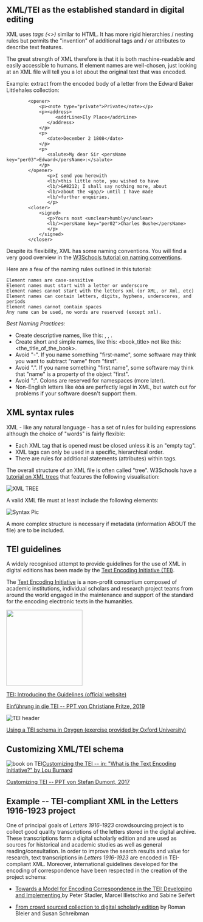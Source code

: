 ## XML/TEI as the established standard in digital editing

XML uses *tags (<>)* similar to HTML. It has more rigid hierarchies / nesting rules but permits the "invention" of additional tags and / or attributes to describe text features.

The great strength of XML therefore is that it is both machine-readable and easily accessible to humans. If element names are well-chosen, just looking at an XML file will tell you a lot about the original text that was encoded.

Example: extract from the encoded body of a letter from the Edward Baker Littlehales collection:

```
        <opener>
			<p><note type="private">Private</note></p>
			<p><address>
                  <addrLine>Ely Place</addrLine>
               </address>
			</p>
		    <p>
			   <date>December 2 1808</date>
			</p>
            <p>
			   <salute>My dear Sir <persName key="per03">Edward</persName>:</salute>
			</p>
		</opener>
               <p>I send you herewith
			   <lb/>this little note, you wished to have
			   <lb/>&#8212; I shall say nothing more, about
			   <lb/>about the <gap/> until I have made
			   <lb/>further enquiries.
		       </p>
        <closer>
			<signed>
			   <p>Yours most <unclear>humbly</unclear>
			   <lb/><persName key="per02">Charles Bushe</persName>
			   </p>
			</signed>
		</closer>   
```
Despite its flexibility, XML has some naming conventions. You will find a very good overview in the [W3Schools tutorial on naming conventions](https://www.w3schools.com/xml/xml_elements.asp).

Here are a few of the naming rules outlined in this tutorial:

    Element names are case-sensitive
    Element names must start with a letter or underscore
    Element names cannot start with the letters xml (or XML, or Xml, etc)
    Element names can contain letters, digits, hyphens, underscores, and periods
    Element names cannot contain spaces
	Any name can be used, no words are reserved (except xml).

*Best Naming Practices:*

* Create descriptive names, like this: <person>, <firstname>, <lastname>.
* Create short and simple names, like this: <book_title> not like this: <the_title_of_the_book>.
* Avoid "-". If you name something "first-name", some software may think you want to subtract "name" from "first".
* Avoid ".". If you name something "first.name", some software may think that "name" is a property of the object "first".
* Avoid ":". Colons are reserved for namespaces (more later).
* Non-English letters like éòá are perfectly legal in XML, but watch out for problems if your software doesn't support them.

## XML syntax rules

XML - like any natural language - has a set of rules for building expressions although the choice of "words" is fairly flexible: 

* Each XML tag that is opened must be closed unless it is an "empty tag". 
* XML tags can only be used in a specific, hierarchical order.
* There are rules for additional statements (attributes) within tags.

The overall structure of an XML file is often called "tree". W3Schools have a [tutorial on XML trees](https://www.w3schools.com/xml/xml_tree.asp) that features the following visualisation:

![XML TREE](https://www.w3schools.com/xml/nodetree.gif)

A valid XML file must at least include the following elements:

![Syntax Pic](https://4.bp.blogspot.com/-wroXCf4Hvm8/XDuWoyB_qkI/AAAAAAAAASM/cHtCTAZ5mTEQ_l-ztn_9cxBx1_OxD1KTgCLcBGAs/s1600/xml_syntax.png)

A more complex structure is necessary if metadata (information ABOUT the file) are to be included. 

## TEI guidelines

A widely recognised attempt to provide guidelines for the use of XML in digital editions has been made by the [Text Encoding Initiative (TEI)](https://tei-c.org/).

The [Text Encoding Initiative](http://www.tei-c.org/index.xml) is a non-profit consortium composed of academic institutions, individual scholars and research project teams from around the world engaged in the maintenance and support of the standard for the encoding electronic texts in the humanities.

<p align="left">
<img src="https://tei-c.org/Vault/Logos/TEIlogo.svg" width="200">
</p>

[TEI: Introducing the Guidelines (official website)](https://tei-c.org/support/learn/introducing-the-guidelines/)

[Einführung in die TEI -- PPT von Christiane Fritze, 2019](https://www.i-d-e.de/wp-content/uploads/2019/11/05_Einf%C3%BChrung-TEI.pdf)

![TEI header](https://faqingperplxd.files.wordpress.com/2013/04/teiheader-min.png?w=840)

[Using a TEI schema in Oxygen (exercise provided by Oxford University)](http://tei.it.ox.ac.uk/Talks/2008-08-kazan/exercise-2.xml)

## Customizing XML/TEI schema

![book on TEI](https://static.openedition.org/covers/OB/oep/426/426-225x270.jpg)[Customizing the TEI -- in: "What is the Text Encoding Initiative?" by Lou Burnard](https://books.openedition.org/oep/692)

[Customizing TEI -- PPT von Stefan Dumont, 2017](https://www.i-d-e.de/wp-content/uploads/2017/11/IDE_2017_TEI-Customization.pdf)

## Example -- TEI-compliant XML in the Letters 1916-1923 project

One of principal goals of *Letters 1916-1923* crowdsourcing project is to collect good quality transcriptions of the letters stored in the digital archive. These transcriptions form a digital scholarly edition and are used as sources for historical and academic studies as well as general reading/consultation. In order to improve the search results and value for research, text transcriptions in *Letters 1916-1923* are encoded in TEI-compliant XML. Moreover, international guidelines developed for the encoding of correspondence have been respected in the creation of the project schema:

* [Towards a Model for Encoding Correspondence in the TEI: Developing and Implementing <correspDesc>](https://journals.openedition.org/jtei/1433)
by Peter Stadler, Marcel Illetschko and Sabine Seifert

* [From crowd sourced collection to digital scholarly edition](https://www.slideshare.net/bleierr/from-crowd-sourced-collection-to-digital-scholarly-edition)
by Roman Bleier and Susan Schreibman
